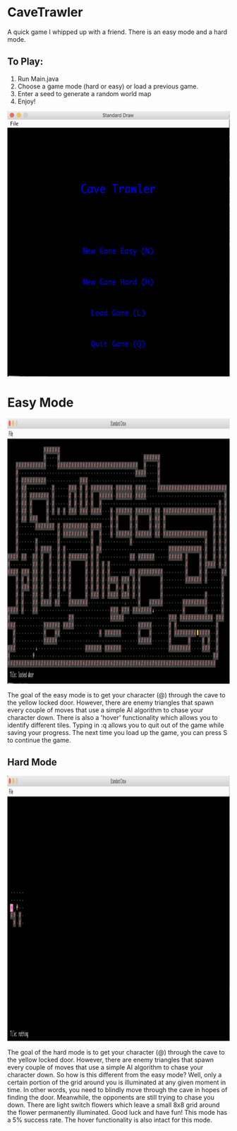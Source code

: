 # CaveTrawler
A quick game I whipped up with a friend. There is an easy mode and a hard mode. 
<br>
## To Play:
<ol><li>Run Main.java</li>
  <li>Choose a game mode (hard or easy) or load a previous game.</li>
  <li>Enter a seed to generate a random world map</li>
  <li>Enjoy!</li>
</ol>
<img src="loading.png" alt="Loading screen" height= "600" width="600"></img>
<h1><b>Easy Mode</b></h1>
<img src="easy.png" alt="Easy Mode" height="600" width="900"></img>
<p>The goal of the easy mode is to get your character (@) through the cave to the yellow locked door. However, there are enemy triangles that spawn every couple of moves that use a simple AI algorithm to chase your character down. There is also a 'hover' functionality which allows you to identify different tiles. Typing in :q allows you to quit out of the game while saving your progress. The next time you load up the game, you can press S to continue the game.</p>
<h2><b>Hard Mode</b></h2>
<img src="hard.png" alt="Hard Mode" height="600" width="900"></img>
<p>The goal of the hard mode is to get your character (@) through the cave to the yellow locked door. However, there are enemy triangles that spawn every couple of moves that use a simple AI algorithm to chase your character down. So how is this different from the easy mode? Well, only a certain portion of the grid around you is illuminated at any given moment in time. In other words, you need to blindly move through the cave in hopes of finding the door. Meanwhile, the opponents are still trying to chase you down. There are light switch flowers which leave a small 8x8 grid around the flower permanently illuminated. Good luck and have fun! This mode has a 5% success rate. The hover functionality is also intact for this mode.

